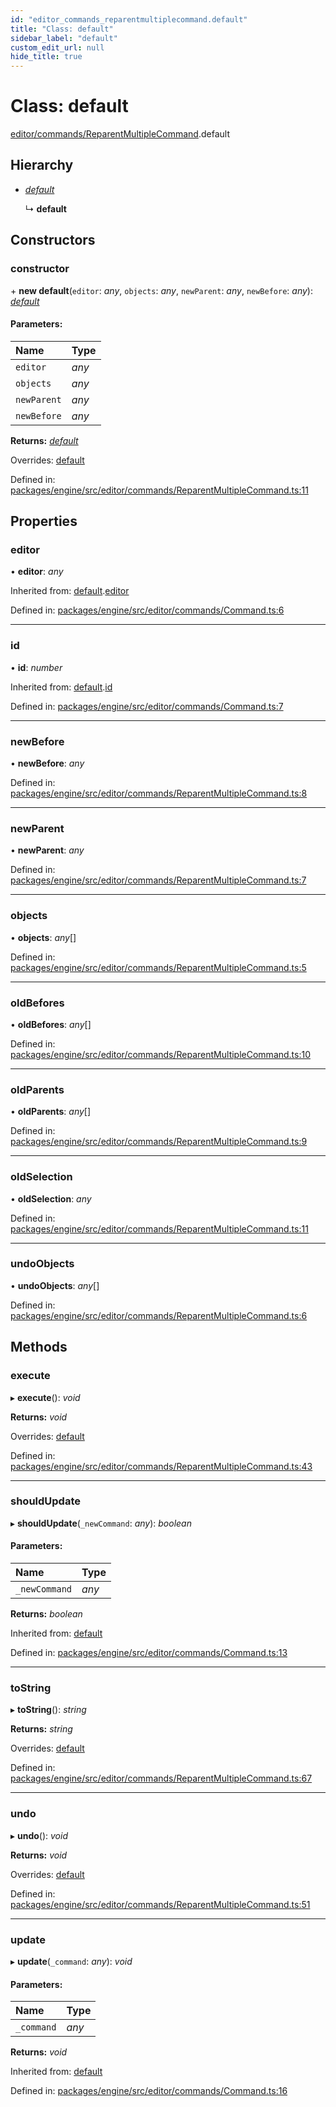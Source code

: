 ```yaml
---
id: "editor_commands_reparentmultiplecommand.default"
title: "Class: default"
sidebar_label: "default"
custom_edit_url: null
hide_title: true
---
```


# Class: default

[editor/commands/ReparentMultipleCommand](../modules/editor_commands_reparentmultiplecommand.md).default

## Hierarchy

* [*default*](editor_commands_command.default.md)

  ↳ **default**

## Constructors

### constructor

\+ **new default**(`editor`: *any*, `objects`: *any*, `newParent`: *any*, `newBefore`: *any*): [*default*](editor_commands_reparentmultiplecommand.default.md)

#### Parameters:

Name | Type |
:------ | :------ |
`editor` | *any* |
`objects` | *any* |
`newParent` | *any* |
`newBefore` | *any* |

**Returns:** [*default*](editor_commands_reparentmultiplecommand.default.md)

Overrides: [default](editor_commands_command.default.md)

Defined in: [packages/engine/src/editor/commands/ReparentMultipleCommand.ts:11](https://github.com/xr3ngine/xr3ngine/blob/716a06460/packages/engine/src/editor/commands/ReparentMultipleCommand.ts#L11)

## Properties

### editor

• **editor**: *any*

Inherited from: [default](editor_commands_command.default.md).[editor](editor_commands_command.default.md#editor)

Defined in: [packages/engine/src/editor/commands/Command.ts:6](https://github.com/xr3ngine/xr3ngine/blob/716a06460/packages/engine/src/editor/commands/Command.ts#L6)

___

### id

• **id**: *number*

Inherited from: [default](editor_commands_command.default.md).[id](editor_commands_command.default.md#id)

Defined in: [packages/engine/src/editor/commands/Command.ts:7](https://github.com/xr3ngine/xr3ngine/blob/716a06460/packages/engine/src/editor/commands/Command.ts#L7)

___

### newBefore

• **newBefore**: *any*

Defined in: [packages/engine/src/editor/commands/ReparentMultipleCommand.ts:8](https://github.com/xr3ngine/xr3ngine/blob/716a06460/packages/engine/src/editor/commands/ReparentMultipleCommand.ts#L8)

___

### newParent

• **newParent**: *any*

Defined in: [packages/engine/src/editor/commands/ReparentMultipleCommand.ts:7](https://github.com/xr3ngine/xr3ngine/blob/716a06460/packages/engine/src/editor/commands/ReparentMultipleCommand.ts#L7)

___

### objects

• **objects**: *any*[]

Defined in: [packages/engine/src/editor/commands/ReparentMultipleCommand.ts:5](https://github.com/xr3ngine/xr3ngine/blob/716a06460/packages/engine/src/editor/commands/ReparentMultipleCommand.ts#L5)

___

### oldBefores

• **oldBefores**: *any*[]

Defined in: [packages/engine/src/editor/commands/ReparentMultipleCommand.ts:10](https://github.com/xr3ngine/xr3ngine/blob/716a06460/packages/engine/src/editor/commands/ReparentMultipleCommand.ts#L10)

___

### oldParents

• **oldParents**: *any*[]

Defined in: [packages/engine/src/editor/commands/ReparentMultipleCommand.ts:9](https://github.com/xr3ngine/xr3ngine/blob/716a06460/packages/engine/src/editor/commands/ReparentMultipleCommand.ts#L9)

___

### oldSelection

• **oldSelection**: *any*

Defined in: [packages/engine/src/editor/commands/ReparentMultipleCommand.ts:11](https://github.com/xr3ngine/xr3ngine/blob/716a06460/packages/engine/src/editor/commands/ReparentMultipleCommand.ts#L11)

___

### undoObjects

• **undoObjects**: *any*[]

Defined in: [packages/engine/src/editor/commands/ReparentMultipleCommand.ts:6](https://github.com/xr3ngine/xr3ngine/blob/716a06460/packages/engine/src/editor/commands/ReparentMultipleCommand.ts#L6)

## Methods

### execute

▸ **execute**(): *void*

**Returns:** *void*

Overrides: [default](editor_commands_command.default.md)

Defined in: [packages/engine/src/editor/commands/ReparentMultipleCommand.ts:43](https://github.com/xr3ngine/xr3ngine/blob/716a06460/packages/engine/src/editor/commands/ReparentMultipleCommand.ts#L43)

___

### shouldUpdate

▸ **shouldUpdate**(`_newCommand`: *any*): *boolean*

#### Parameters:

Name | Type |
:------ | :------ |
`_newCommand` | *any* |

**Returns:** *boolean*

Inherited from: [default](editor_commands_command.default.md)

Defined in: [packages/engine/src/editor/commands/Command.ts:13](https://github.com/xr3ngine/xr3ngine/blob/716a06460/packages/engine/src/editor/commands/Command.ts#L13)

___

### toString

▸ **toString**(): *string*

**Returns:** *string*

Overrides: [default](editor_commands_command.default.md)

Defined in: [packages/engine/src/editor/commands/ReparentMultipleCommand.ts:67](https://github.com/xr3ngine/xr3ngine/blob/716a06460/packages/engine/src/editor/commands/ReparentMultipleCommand.ts#L67)

___

### undo

▸ **undo**(): *void*

**Returns:** *void*

Overrides: [default](editor_commands_command.default.md)

Defined in: [packages/engine/src/editor/commands/ReparentMultipleCommand.ts:51](https://github.com/xr3ngine/xr3ngine/blob/716a06460/packages/engine/src/editor/commands/ReparentMultipleCommand.ts#L51)

___

### update

▸ **update**(`_command`: *any*): *void*

#### Parameters:

Name | Type |
:------ | :------ |
`_command` | *any* |

**Returns:** *void*

Inherited from: [default](editor_commands_command.default.md)

Defined in: [packages/engine/src/editor/commands/Command.ts:16](https://github.com/xr3ngine/xr3ngine/blob/716a06460/packages/engine/src/editor/commands/Command.ts#L16)
